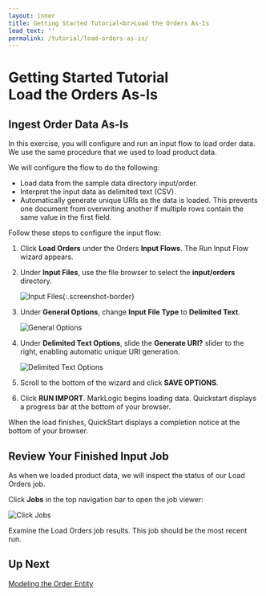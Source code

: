 ```yaml
---
layout: inner
title: Getting Started Tutorial<br>Load the Orders As-Is
lead_text: ''
permalink: /tutorial/load-orders-as-is/
---
```


# Getting Started Tutorial<br>Load the Orders As-Is

## Ingest Order Data As-Is

In this exercise, you will configure and run an input flow to load order data. We use the same procedure that we used to load product data.

We will configure the flow to do the following:

* Load data from the sample data directory input/order.
* Interpret the input data as delimited text (CSV).
* Automatically generate unique URIs as the data is loaded. This prevents one document from overwriting another if multiple rows contain the same value in the first field.

Follow these steps to configure the input flow:

1. Click **Load Orders** under the Orders **Input Flows**. The Run Input Flow wizard appears.
1. Under **Input Files**, use the file browser to select the **input/orders** directory.

    ![Input Files]({{site.baseurl}}/images/3x/load-orders-as-is/input-files.png){:.screenshot-border}

1. Under **General Options**, change **Input File Type** to **Delimited Text**.

    ![General Options]({{site.baseurl}}/images/3x/load-orders-as-is/general-options.png)

1. Under **Delimited Text Options**, slide the **Generate URI?** slider to the right, enabling automatic unique URI generation.

    ![Delimited Text Options]({{site.baseurl}}/images/3x/load-orders-as-is/delimited-text-options.png)

1. Scroll to the bottom of the wizard and click **SAVE OPTIONS**.
1. Click **RUN IMPORT**. MarkLogic begins loading data. Quickstart displays a progress bar at the bottom of your browser.

When the load finishes, QuickStart displays a completion notice at the bottom of your browser.

## Review Your Finished Input Job

As when we loaded product data, we will inspect the status of our Load Orders job.

Click **Jobs** in the top navigation bar to open the job viewer:

![Click Jobs]({{site.baseurl}}/images/3x/load-orders-as-is/select-jobs.png)

Examine the Load Orders job results. This job should be the most recent run.

## Up Next

[Modeling the Order Entity](../modeling-order-entity/)
